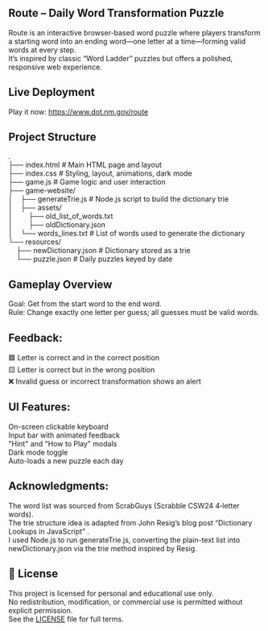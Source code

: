 ## Route – Daily Word Transformation Puzzle
Route is an interactive browser-based word puzzle where players transform a starting word into an ending word—one letter at a time—forming valid words at every step.  
It’s inspired by classic “Word Ladder” puzzles but offers a polished, responsive web experience.

## Live Deployment
Play it now: https://www.dot.nm.gov/route

## Project Structure
.  
├── index.html               # Main HTML page and layout  
├── index.css                # Styling, layout, animations, dark mode  
├── game.js                  # Game logic and user interaction  
├── game-website/  
│&nbsp;&nbsp;&nbsp;&nbsp;├── generateTrie.js      # Node.js script to build the dictionary trie  
│&nbsp;&nbsp;&nbsp;&nbsp;├── assets/  
│&nbsp;&nbsp;&nbsp;&nbsp;&nbsp;&nbsp;&nbsp;&nbsp;├── old_list_of_words.txt  
│&nbsp;&nbsp;&nbsp;&nbsp;&nbsp;&nbsp;&nbsp;&nbsp;├── oldDictionary.json  
│&nbsp;&nbsp;&nbsp;&nbsp;└── words_lines.txt  # List of words used to generate the dictionary  
└── resources/  
&nbsp;&nbsp;&nbsp;&nbsp;├── newDictionary.json   # Dictionary stored as a trie  
&nbsp;&nbsp;&nbsp;&nbsp;└── puzzle.json          # Daily puzzles keyed by date  

## Gameplay Overview  
Goal: Get from the start word to the end word.  
Rule: Change exactly one letter per guess; all guesses must be valid words.  

## Feedback:
🟩 Letter is correct and in the correct position  
🟨 Letter is correct but in the wrong position  
❌ Invalid guess or incorrect transformation shows an alert  

## UI Features:
On-screen clickable keyboard  
Input bar with animated feedback  
"Hint" and "How to Play" modals  
Dark mode toggle  
Auto-loads a new puzzle each day  

## Acknowledgments:  
The word list was sourced from ScrabGuys (Scrabble CSW24 4‑letter words).  
The trie structure idea is adapted from John Resig’s blog post “Dictionary Lookups in JavaScript” .  
I used Node.js to run generateTrie.js, converting the plain-text list into newDictionary.json via the trie method inspired by Resig.  


## 📄 License  
This project is licensed for personal and educational use only.  
No redistribution, modification, or commercial use is permitted without explicit permission.  
See the [LICENSE](./LICENSE) file for full terms.

